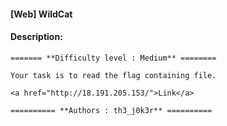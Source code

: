 #### [Web] WildCat  

#### Description:   

```
======= **Difficulty level : Medium** ========

Your task is to read the flag containing file.

<a href="http://18.191.205.153/">Link</a>

========== **Authors : th3_j0k3r** ==========


```

